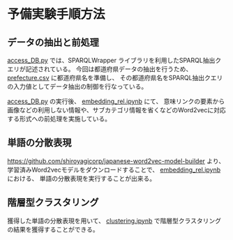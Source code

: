 # 予備実験手順方法
## データの抽出と前処理
[access_DB.py](src/Preliminary_experiment/access_DB.py) では、SPARQLWrapper ライブラリを利用したSPARQL抽出クエリが記述されている。
今回は都道府県データの抽出を行うため、[prefecture.csv](src/Preliminary_experiment/prefecture.csv) に都道府県名を準備し、
その都道府県名をSPARQL抽出クエリの入力値としてデータ抽出の制御を行なっている。

[access_DB.py](src/Preliminary_experiment/access_DB.py) の実行後、
[embedding_rel.ipynb](src/Preliminary_experiment/embedding_rel.ipynb) にて、
意味リンクの要素から画像などの利用しない情報や、サブカテゴリ情報を省くなどのWord2vecに対応する形式への前処理を実施している。

## 単語の分散表現
https://github.com/shiroyagicorp/japanese-word2vec-model-builder
より、学習済みWord2vecモデルをダウンロードすることで、
[embedding_rel.ipynb](src/Preliminary_experiment/embedding_rel.ipynb) における、
単語の分散表現を実行することが出来る。

## 階層型クラスタリング
獲得した単語の分散表現を用いて、
[clustering.ipynb](src/Preliminary_experiment/clustering.ipynb) 
で階層型クラスタリングの結果を獲得することができる。
